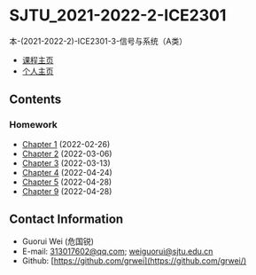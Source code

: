 # SJTU_2021-2022-2-ICE2301

本-(2021-2022-2)-ICE2301-3-信号与系统（A类）

- [课程主页](https://grwei.github.io/SJTU_2021-2022-2_ICE2301/)
- [个人主页](https://grwei.github.io/)

## Contents

### Homework

- [Chapter 1](hw\ch1_危国锐_516021910080.pdf) (2022-02-26)
- [Chapter 2](hw\ch2_危国锐_516021910080.pdf) (2022-03-06)
- [Chapter 3](hw\ch3_危国锐_516021910080.pdf) (2022-03-13)
- [Chapter 4](hw\ch4\ch4_危国锐_516021910080.pdf) (2022-04-24)
- [Chapter 5](hw\ch5_危国锐_516021910080.pdf) (2022-04-28)
- [Chapter 9](hw\ch9_危国锐_516021910080.pdf) (2022-04-28)

## Contact Information

- Guorui Wei (危国锐)
- E-mail: 313017602@qq.com; weiguorui@sjtu.edu.cn
- Github: [https://github.com/grwei](https://github.com/grwei/)
